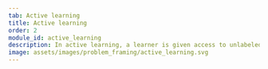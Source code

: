 ```yaml
---
tab: Active learning
title: Active learning
order: 2
module_id: active_learning
description: In active learning, a learner is given access to unlabeled data and is allowed to adaptively choose which ones to label. The main drive for this approach is when the cost of labelling data is significantly bigger than acquiring the unlabeled data.
image: assets/images/problem_framing/active_learning.svg
---
```

